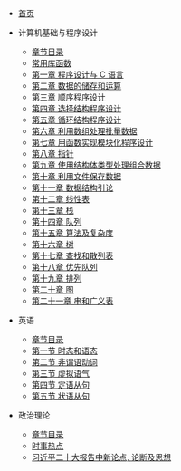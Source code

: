<!-- docs/_sidebar.md -->

* [首页](/)

* 计算机基础与程序设计
    * [章节目录](/computer/p0)
    * [常用库函数](/computer/tips)
    * [第一章 程序设计与 C 语言](/computer/p1)
    * [第二章 数据的储存和运算](/computer/p2)
    * [第三章 顺序程序设计](/computer/p3)
    * [第四章 选择结构程序设计](/computer/p4)
    * [第五章 循环结构程序设计](/computer/p5)
    * [第六章 利用数组处理批量数据](/computer/p6)
    * [第七章 用函数实现模块化程序设计](/computer/p7)
    * [第八章 指针](/computer/p8)
    * [第九章 使用结构体类型处理组合数据](/computer/p9)
    * [第十章 利用文件保存数据](/computer/p10)
    * [第十一章 数据结构引论](/computer/p11)
    * [第十二章 线性表](/computer/p12)
    * [第十三章 栈](/computer/p13)
    * [第十四章 队列](/computer/p14)
    * [第十五章 算法及复杂度](/computer/p15)
    * [第十六章 树](/computer/p16)
    * [第十七章 查找和散列表](/computer/p17)
    * [第十八章 优先队列](/computer/p18)
    * [第十九章 排列](/computer/p19)
    * [第二十章 图](/computer/p20)
    * [第二十一章 串和广义表](/computer/p21)

* 英语
    * [章节目录](/eng/p)
    * [第一节 时态和语态](/eng/p1)
    * [第二节 非谓语动词](/eng/p2)
    * [第三节 虚拟语气](/eng/p3)
    * [第四节 定语从句](/eng/p4)
    * [第五节 状语从句](/eng/p5)


* 政治理论
    * [章节目录](/political/p)
    * [时事热点](/political/p0)
    * [习近平二十大报告中新论点, 论断及思想](/political/p1)